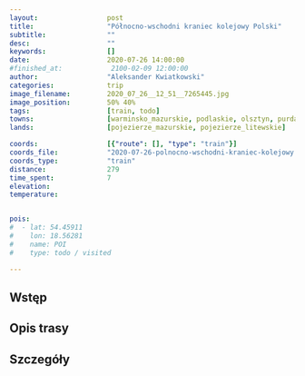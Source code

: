 ```yaml
---
layout:                 post
title:                  "Północno-wschodni kraniec kolejowy Polski"
subtitle:               ""
desc:                   ""
keywords:               []
date:                   2020-07-26 14:00:00
#finished_at:            2100-02-09 12:00:00
author:                 "Aleksander Kwiatkowski"
categories:             trip
image_filename:         2020_07_26__12_51__7265445.jpg
image_position:         50% 40%
tags:                   [train, todo]
towns:                  [warminsko_mazurskie, podlaskie, olsztyn, purda, pasym, szczytno, swietajno_szczycienski, ruciane_nida, pisz, biala_piska, elk, olecko, wieliczki, raczki, suwalki, szypliszki, punsk]
lands:                  [pojezierze_mazurskie, pojezierze_litewskie]

coords:                 [{"route": [], "type": "train"}]
coords_file:            "2020-07-26-polnocno-wschodni-kraniec-kolejowy.json"
coords_type:            "train"
distance:               279
time_spent:             7
elevation:              
temperature:            


pois:
#  - lat: 54.45911
#    lon: 18.56281
#    name: POI
#    type: todo / visited

---
```



## Wstęp

## Opis trasy

## Szczegóły

